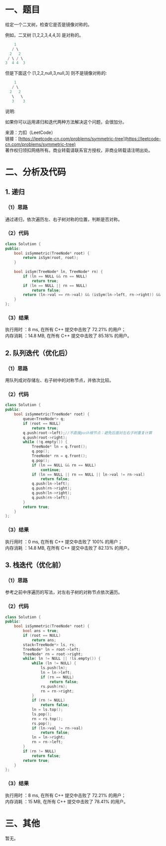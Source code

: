 # 一、题目
给定一个二叉树，检查它是否是镜像对称的。  
  
例如，二叉树 [1,2,2,3,4,4,3] 是对称的。  
```c++  
    1
   / \
  2   2
 / \ / \
3  4 4  3
```
但是下面这个 [1,2,2,null,3,null,3] 则不是镜像对称的:  
```c++
    1
   / \
  2   2
   \   \
   3    3
   ```
说明:  
  
如果你可以运用递归和迭代两种方法解决这个问题，会很加分。  
  
来源：力扣（LeetCode）  
链接：[https://leetcode-cn.com/problems/symmetric-tree](https://leetcode-cn.com/problems/symmetric-tree)  
著作权归领扣网络所有。商业转载请联系官方授权，非商业转载请注明出处。  
# 二、分析及代码
## 1. 递归
### （1）思路
通过递归，依次遍历左、右子树对称的位置，判断是否对称。  
### （2）代码
```cpp
class Solution {
public:
    bool isSymmetric(TreeNode* root) {
        return isSym(root, root);
    }
    
    bool isSym(TreeNode* ln, TreeNode* rn) {
        if (ln == NULL && rn == NULL)
            return true;
        if (ln == NULL || rn == NULL)
            return false;
        return (ln->val == rn->val) && (isSym(ln->left, rn->right)) && (isSym(ln->right, rn->left)); 
    }
};
```
### （3）结果
执行用时 ：8 ms, 在所有 C++ 提交中击败了 72.21% 的用户；  
内存消耗 ：14.8 MB, 在所有 C++ 提交中击败了 85.18% 的用户。   
## 2. 队列迭代（优化后）
### （1）思路
用队列成对存储左、右子树中的对称节点，并依次比较。  
### （2）代码
```cpp
class Solution {
public:
    bool isSymmetric(TreeNode* root) {
        queue<TreeNode*> q;
        if (root == NULL)
            return true;
        q.push(root->left);//不直接push根节点：避免后面对左右子树重复计算
        q.push(root->right);
        while (!q.empty()) {
            TreeNode* ln = q.front();
            q.pop();
            TreeNode* rn = q.front();
            q.pop();
            if (ln == NULL && rn == NULL)
                continue;
            if (ln == NULL || rn == NULL || ln->val != rn->val)
                return false;
            q.push(ln->left);
            q.push(rn->right);
            q.push(ln->right);
            q.push(rn->left);            
        }
        return true;        
    }
};
```
### （3）结果
执行用时 ：0 ms, 在所有 C++ 提交中击败了 100% 的用户；  
内存消耗 ：14.8 MB, 在所有 C++ 提交中击败了 82.13% 的用户。   
## 3. 栈迭代（优化前）
### （1）思路
参考之前中序遍历的写法，对左右子树的对称节点依次遍历。  
### （2）代码
```cpp
class Solution {
public:
    bool isSymmetric(TreeNode* root) {
        bool ans = true;
        if (root == NULL)
            return ans;
        stack<TreeNode*> ls, rs;
        TreeNode* ln = root->left;
        TreeNode* rn = root->right;
        while( ln != NULL || !ls.empty()) {
            while (ln != NULL) {
                ls.push(ln);
                ln = ln->left;
                if (rn == NULL)
                    return false;
                rs.push(rn);
                rn = rn->right;                
            }
            if (rn != NULL)
                return false;
            ln = ls.top();
            ls.pop();
            rn = rs.top();
            rs.pop();
            if (ln->val != rn->val)
                return false;
            ln = ln->right;
            rn = rn->left;            
        }
        if (rn != NULL)
            return false;
        return true;        
    }
};
```
### （3）结果
执行用时 ：8 ms, 在所有 C++ 提交中击败了 72.21% 的用户；  
内存消耗 ：15 MB, 在所有 C++ 提交中击败了 78.41% 的用户。   
# 三、其他
暂无。  
